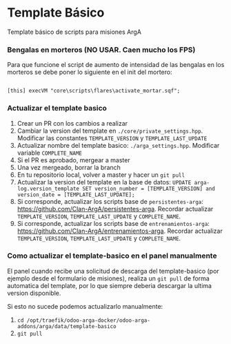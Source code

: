 # Template Básico

Template básico de scripts para misiones ArgA

### Bengalas en morteros (NO USAR. Caen mucho los FPS)

Para que funcione el script de aumento de intensidad de las bengalas en los morteros se debe poner lo siguiente en el init del mortero:

```sqf

[this] execVM "core\scripts\flares\activate_mortar.sqf";
```

### Actualizar el template basico

1. Crear un PR con los cambios a realizar
2. Cambiar la version del template en `./core/private_settings.hpp`. Modificar las constantes `TEMPLATE_VERSION` y `TEMPLATE_LAST_UPDATE`
3. Actualizar nombre del template basico:  `./arga_settings.hpp`. Modificar variable `COMPLETE_NAME`
4. Si el PR es aprobado, mergear a master
5. Una vez mergeado, borrar la branch
6. En tu repositorio local, volver a master y hacer un `git pull`
7. Actualizar la version del template en la base de datos: `UPDATE arga-log.version_template SET version_number = [TEMPLATE_VERSION] and version_date = [TEMPLATE_LAST_UPDATE];`
8. Si corresponde, actualizar los scripts base de `persistentes-arga`: https://github.com/Clan-ArgA/persistentes-arga. Recordar actualizar `TEMPLATE_VERSION`, `TEMPLATE_LAST_UPDATE` y `COMPLETE_NAME`.
9. Si corresponde, actualizar los scripts base de `entrenamientos-arga`: https://github.com/Clan-ArgA/entrenamientos-arga. Recordar actualizar `TEMPLATE_VERSION`, `TEMPLATE_LAST_UPDATE` y `COMPLETE_NAME`.

### Como actualizar el template-basico en el panel manualmente

El panel cuando recibe una solicitud de descarga del template-basico (por ejemplo desde el formulario de misiones), realiza un `git pull` de forma automatica del template, por lo que siempre deberia descargar la ultima version disponible.

Si esto no sucede podemos actualizarlo manualmente:

1. `cd /opt/traefik/odoo-arga-docker/odoo-arga-addons/arga/data/template-basico`
2. `git pull`
